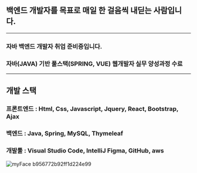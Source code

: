 ## 백엔드 개발자를 목표로 매일 한 걸음씩 내딛는 사람입니다.
---
### 자바 백엔드 개발자 취업 준비중입니다. 
### 자바(JAVA) 기반 풀스택(SPRING, VUE) 웹개발자 실무 양성과정 수료
---
## 개발 스택
### 프론트엔드 : Html, Css, Javascript, Jquery, React, Bootstrap, Ajax
### 백엔드 : Java, Spring, MySQL, Thymeleaf
### 개발툴 : Visual Studio Code, IntelliJ Figma, GitHub, aws


![myFace b956772b92ff1d224e99](https://github.com/pk010426/pk010426.github.io/assets/127279305/69d5f370-4886-4b1c-9e8c-534ba5e3d23c)
